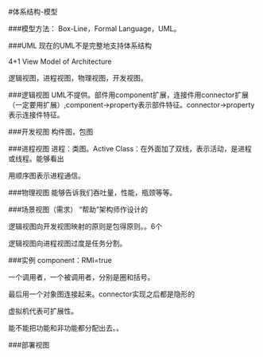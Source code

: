 #体系结构-模型

###模型方法：
Box-Line，Formal Language，UML。

###UML
现在的UML不是完整地支持体系结构

4+1 View Model of Architecture

逻辑视图，进程视图，物理视图，开发视图。

###逻辑视图
UML不提供。部件用component扩展，连接件用connector扩展（一定要用扩展）,component->property表示部件特征。connector->property表示连接件特征。

###开发视图
构件图，包图

###进程视图
进程：类图。Active Class：在外面加了双线，表示活动，是进程或线程。能够看出

用顺序图表示进程通信。

###物理视图
能够告诉我们吞吐量，性能，瓶颈等等。

###场景视图（需求）
“帮助”架构师作设计的

逻辑视图向开发视图映射的原则是包得原则。。6个

逻辑视图向进程视图过度是任务分割。

###实例
component：RMI=true

一个调用者，一个被调用者，分别是圈和括号。

最后用一个对象图连接起来。connector实现之后都是隐形的

虚拟机代表可扩展性。

能不能把功能和非功能都分配出去。。


###部署视图
